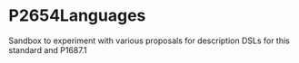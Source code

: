 # P2654Languages
Sandbox to experiment with various proposals for description DSLs for this standard and P1687.1
